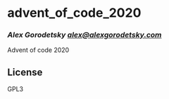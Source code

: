 # advent_of_code_2020
### _Alex Gorodetsky <alex@alexgorodetsky.com>_

Advent of code 2020

## License

GPL3

